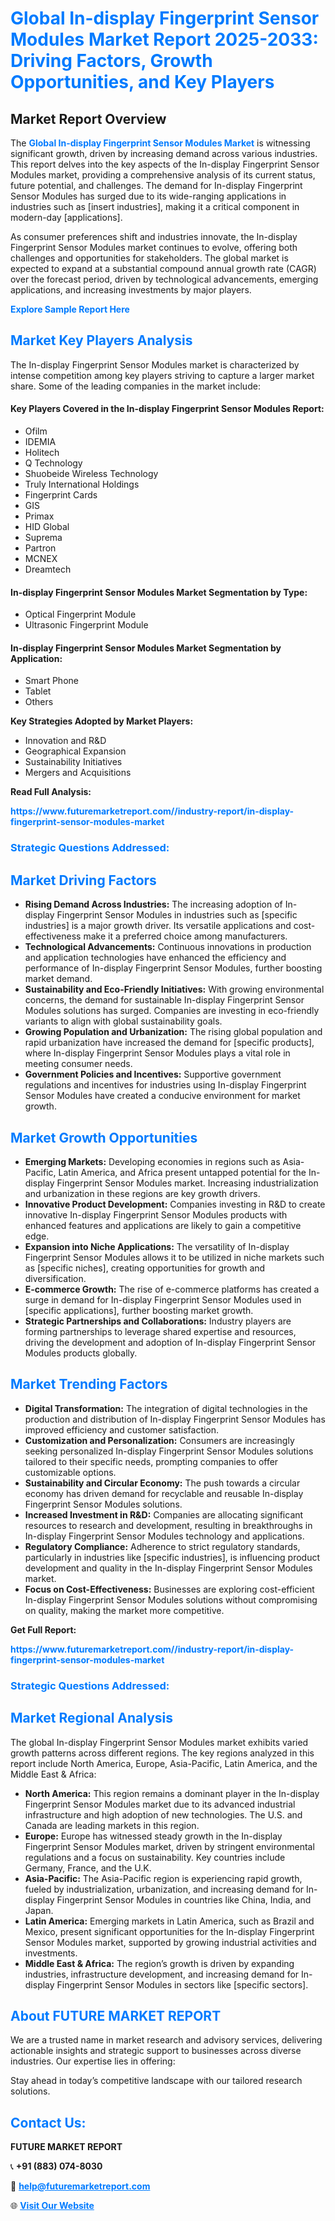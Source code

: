 <h1 style="color: #007BFF;">Global In-display Fingerprint Sensor Modules Market Report 2025-2033: Driving Factors, Growth Opportunities, and Key Players</h1>

<section id="overview">
<h2>Market Report Overview</h2>
<p>The <a href="https://www.futuremarketreport.com//industry-report/in-display-fingerprint-sensor-modules-market" style="color: #007BFF; text-decoration: none;"><strong>Global In-display Fingerprint Sensor Modules Market</strong></a> is witnessing significant growth, driven by increasing demand across various industries. This report delves into the key aspects of the In-display Fingerprint Sensor Modules market, providing a comprehensive analysis of its current status, future potential, and challenges. The demand for In-display Fingerprint Sensor Modules has surged due to its wide-ranging applications in industries such as [insert industries], making it a critical component in modern-day [applications].</p>
<p>As consumer preferences shift and industries innovate, the In-display Fingerprint Sensor Modules market continues to evolve, offering both challenges and opportunities for stakeholders. The global market is expected to expand at a substantial compound annual growth rate (CAGR) over the forecast period, driven by technological advancements, emerging applications, and increasing investments by major players.</p>
</section>

<section id="overview">
<p><a href="https://www.futuremarketreport.com//request-sample/reportId=82312" style="color: #007BFF; text-decoration: none;"><strong>Explore Sample Report Here</strong></a></p>
</section>

<section id="key-players">
<h2 style="color: #007BFF;">Market Key Players Analysis</h2>
<p>The In-display Fingerprint Sensor Modules market is characterized by intense competition among key players striving to capture a larger market share. Some of the leading companies in the market include:</p>
<h4>Key Players Covered in the In-display Fingerprint Sensor Modules Report:</h4>
<ul><li>Ofilm</li><li>IDEMIA</li><li>Holitech</li><li>Q Technology</li><li>Shuobeide Wireless Technology</li><li>Truly International Holdings</li><li>Fingerprint Cards</li><li>GIS</li><li>Primax</li><li>HID Global</li><li>Suprema</li><li>Partron</li><li>MCNEX</li><li>Dreamtech</li></ul>
<h4>In-display Fingerprint Sensor Modules Market Segmentation by Type:</h4>
<ul><li>Optical Fingerprint Module</li><li>Ultrasonic Fingerprint Module</li></ul>

<h4>In-display Fingerprint Sensor Modules Market Segmentation by Application:</h4>
<ul><li>Smart Phone</li><li>Tablet</li><li>Others</li></ul>
<p><strong>Key Strategies Adopted by Market Players:</strong></p>
<ul>
<li>Innovation and R&D</li>
<li>Geographical Expansion</li>
<li>Sustainability Initiatives</li>
<li>Mergers and Acquisitions</li>
</ul>
</section>

<section>
<p><strong>Read Full Analysis: </strong></p><a href="https://www.futuremarketreport.com//industry-report/in-display-fingerprint-sensor-modules-market" style="color: #007BFF; text-decoration: none;"><strong>https://www.futuremarketreport.com//industry-report/in-display-fingerprint-sensor-modules-market</strong></a>
<h3 style="color: #007BFF;">Strategic Questions Addressed:</h3>
</section>

<section id="driving-factors">
<h2 style="color: #007BFF;">Market Driving Factors</h2>
<ul>
<li><strong>Rising Demand Across Industries:</strong> The increasing adoption of In-display Fingerprint Sensor Modules in industries such as [specific industries] is a major growth driver. Its versatile applications and cost-effectiveness make it a preferred choice among manufacturers.</li>
<li><strong>Technological Advancements:</strong> Continuous innovations in production and application technologies have enhanced the efficiency and performance of In-display Fingerprint Sensor Modules, further boosting market demand.</li>
<li><strong>Sustainability and Eco-Friendly Initiatives:</strong> With growing environmental concerns, the demand for sustainable In-display Fingerprint Sensor Modules solutions has surged. Companies are investing in eco-friendly variants to align with global sustainability goals.</li>
<li><strong>Growing Population and Urbanization:</strong> The rising global population and rapid urbanization have increased the demand for [specific products], where In-display Fingerprint Sensor Modules plays a vital role in meeting consumer needs.</li>
<li><strong>Government Policies and Incentives:</strong> Supportive government regulations and incentives for industries using In-display Fingerprint Sensor Modules have created a conducive environment for market growth.</li>
</ul>
</section>

<section id="growth-opportunities">
<h2 style="color: #007BFF;">Market Growth Opportunities</h2>
<ul>
<li><strong>Emerging Markets:</strong> Developing economies in regions such as Asia-Pacific, Latin America, and Africa present untapped potential for the In-display Fingerprint Sensor Modules market. Increasing industrialization and urbanization in these regions are key growth drivers.</li>
<li><strong>Innovative Product Development:</strong> Companies investing in R&D to create innovative In-display Fingerprint Sensor Modules products with enhanced features and applications are likely to gain a competitive edge.</li>
<li><strong>Expansion into Niche Applications:</strong> The versatility of In-display Fingerprint Sensor Modules allows it to be utilized in niche markets such as [specific niches], creating opportunities for growth and diversification.</li>
<li><strong>E-commerce Growth:</strong> The rise of e-commerce platforms has created a surge in demand for In-display Fingerprint Sensor Modules used in [specific applications], further boosting market growth.</li>
<li><strong>Strategic Partnerships and Collaborations:</strong> Industry players are forming partnerships to leverage shared expertise and resources, driving the development and adoption of In-display Fingerprint Sensor Modules products globally.</li>
</ul>
</section>

<section id="trending-factors">
<h2 style="color: #007BFF;">Market Trending Factors</h2>
<ul>
<li><strong>Digital Transformation:</strong> The integration of digital technologies in the production and distribution of In-display Fingerprint Sensor Modules has improved efficiency and customer satisfaction.</li>
<li><strong>Customization and Personalization:</strong> Consumers are increasingly seeking personalized In-display Fingerprint Sensor Modules solutions tailored to their specific needs, prompting companies to offer customizable options.</li>
<li><strong>Sustainability and Circular Economy:</strong> The push towards a circular economy has driven demand for recyclable and reusable In-display Fingerprint Sensor Modules solutions.</li>
<li><strong>Increased Investment in R&D:</strong> Companies are allocating significant resources to research and development, resulting in breakthroughs in In-display Fingerprint Sensor Modules technology and applications.</li>
<li><strong>Regulatory Compliance:</strong> Adherence to strict regulatory standards, particularly in industries like [specific industries], is influencing product development and quality in the In-display Fingerprint Sensor Modules market.</li>
<li><strong>Focus on Cost-Effectiveness:</strong> Businesses are exploring cost-efficient In-display Fingerprint Sensor Modules solutions without compromising on quality, making the market more competitive.</li>
</ul>
</section>

<section>
<p><strong>Get Full Report: </strong></p><a href="https://www.futuremarketreport.com//industry-report/in-display-fingerprint-sensor-modules-market" style="color: #007BFF; text-decoration: none;"><strong>https://www.futuremarketreport.com//industry-report/in-display-fingerprint-sensor-modules-market</strong></a>
<h3 style="color: #007BFF;">Strategic Questions Addressed:</h3>
</section>


<section id="regional-analysis">
<h2 style="color: #007BFF;">Market Regional Analysis</h2>
<p>The global In-display Fingerprint Sensor Modules market exhibits varied growth patterns across different regions. The key regions analyzed in this report include North America, Europe, Asia-Pacific, Latin America, and the Middle East & Africa:</p>
<ul>
<li><strong>North America:</strong> This region remains a dominant player in the In-display Fingerprint Sensor Modules market due to its advanced industrial infrastructure and high adoption of new technologies. The U.S. and Canada are leading markets in this region.</li>
<li><strong>Europe:</strong> Europe has witnessed steady growth in the In-display Fingerprint Sensor Modules market, driven by stringent environmental regulations and a focus on sustainability. Key countries include Germany, France, and the U.K.</li>
<li><strong>Asia-Pacific:</strong> The Asia-Pacific region is experiencing rapid growth, fueled by industrialization, urbanization, and increasing demand for In-display Fingerprint Sensor Modules in countries like China, India, and Japan.</li>
<li><strong>Latin America:</strong> Emerging markets in Latin America, such as Brazil and Mexico, present significant opportunities for the In-display Fingerprint Sensor Modules market, supported by growing industrial activities and investments.</li>
<li><strong>Middle East & Africa:</strong> The region’s growth is driven by expanding industries, infrastructure development, and increasing demand for In-display Fingerprint Sensor Modules in sectors like [specific sectors].</li>
</ul>
</section>

<footer>
<h2 style="color: #007BFF;">About FUTURE MARKET REPORT</h2>
<p>We are a trusted name in market research and advisory services, delivering actionable insights and strategic support to businesses across diverse industries. Our expertise lies in offering:</p>

<p>Stay ahead in today’s competitive landscape with our tailored research solutions.</p>

<h2 style="color: #007BFF;">Contact Us:</h2>
<p><strong>FUTURE MARKET REPORT</strong></p>
<p>📞 <strong>+91 (883) 074-8030</strong></p>
<p>📧 <strong><a href="mailto:help@futuremarketreport.com" style="color: #007BFF;">help@futuremarketreport.com</a></strong></p>
<p>🌐 <strong><a href="https://www.futuremarketreport.com/" style="color: #007BFF;">Visit Our Website</a></strong></p>
</footer>